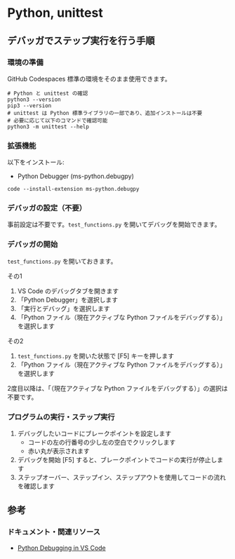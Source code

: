 # Python, unittest

## デバッガでステップ実行を行う手順

### 環境の準備

GitHub Codespaces 標準の環境をそのまま使用できます。

```shell
# Python と unittest の確認
python3 --version
pip3 --version
# unittest は Python 標準ライブラリの一部であり、追加インストールは不要
# 必要に応じて以下のコマンドで確認可能
python3 -m unittest --help
```

### 拡張機能

以下をインストール:

- Python Debugger (ms-python.debugpy)

```shell
code --install-extension ms-python.debugpy
```

### デバッガの設定（不要）

事前設定は不要です。`test_functions.py` を開いてデバッグを開始できます。

### デバッガの開始

`test_functions.py` を開いておきます。

その1

1. VS Code のデバッグタブを開きます
2. 「Python Debugger」を選択します
3. 「実行とデバッグ」を選択します
4. 「Python ファイル（現在アクティブな Python ファイルをデバッグする）」を選択します

その2

1. `test_functions.py` を開いた状態で [F5] キーを押します
2. 「Python ファイル（現在アクティブな Python ファイルをデバッグする）」を選択します

2度目以降は、「（現在アクティブな Python ファイルをデバッグする）」の選択は不要です。

### プログラムの実行・ステップ実行

1. デバッグしたいコードにブレークポイントを設定します
    - コードの左の行番号の少し左の空白でクリックします
    - 赤い丸が表示されます
2. デバッグを開始 [F5] すると、ブレークポイントでコードの実行が停止します
3. ステップオーバー、ステップイン、ステップアウトを使用してコードの流れを確認します

## 参考

### ドキュメント・関連リソース

- [Python Debugging in VS Code](https://code.visualstudio.com/docs/python/debugging)
